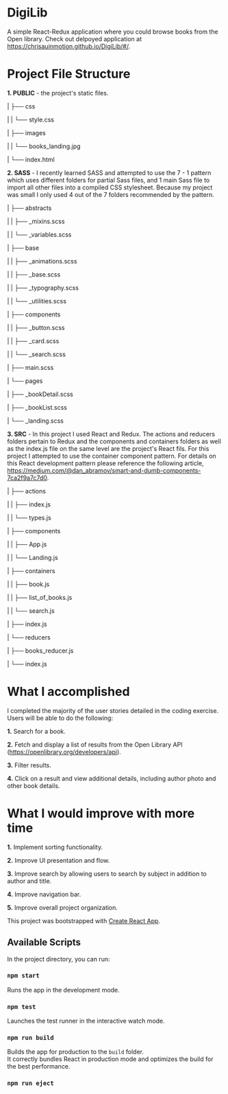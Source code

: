# DigiLib

A simple React-Redux application where you could browse books from the Open library. Check out delpoyed application at https://chrisauinmotion.github.io/DigiLib/#/.

# Project File Structure

**1. PUBLIC** - the project's static files.

| ├── css

| | └── style.css

| ├── images

| | └── books_landing.jpg

| └── index.html

**2. SASS** - I recently learned SASS and attempted to use the 7 - 1 pattern which uses different folders for partial Sass files, and 1 main Sass file to import all other files into a compiled CSS stylesheet. Because my project was small I only used 4 out of the 7 folders recommended by the pattern.

| ├── abstracts

| | ├── \_mixins.scss

| | └── \_variables.scss

| ├── base

| | ├── \_animations.scss

| | ├── \_base.scss

| | ├── \_typography.scss

| | └── \_utilities.scss

| ├── components

| | ├── \_button.scss

| | ├── \_card.scss

| | └── \_search.scss

| ├── main.scss

| └── pages

| ├── \_bookDetail.scss

| ├── \_bookList.scss

| └── \_landing.scss

**3. SRC** - In this project I used React and Redux. The actions and reducers folders pertain to Redux and the components and containers folders as well as the index.js file on the same level are the project's React fils. For this project I attempted to use the container component pattern. For details on this React development pattern please reference the following article, https://medium.com/@dan_abramov/smart-and-dumb-components-7ca2f9a7c7d0.

| ├── actions

| | ├── index.js

| | └── types.js

| ├── components

| | ├── App.js

| | └── Landing.js

| ├── containers

| | ├── book.js

| | ├── list_of_books.js

| | └── search.js

| ├── index.js

| └── reducers

| ├── books_reducer.js

| └── index.js

# What I accomplished

I completed the majority of the user stories detailed in the coding exercise. Users will be able to do the following:

**1.** Search for a book.

**2.** Fetch and display a list of results from the Open Library API (https://openlibrary.org/developers/api).

**3.** Filter results.

**4.** Click on a result and view additional details, including author photo and other book details.

# What I would improve with more time

**1.** Implement sorting functionality.

**2.** Improve UI presentation and flow.

**3.** Improve search by allowing users to search by subject in addition to author and title.

**4.** Improve navigation bar.

**5.** Improve overall project organization.

This project was bootstrapped with [Create React App](https://github.com/facebook/create-react-app).

## Available Scripts

In the project directory, you can run:

### `npm start`

Runs the app in the development mode.<br>

### `npm test`

Launches the test runner in the interactive watch mode.<br>

### `npm run build`

Builds the app for production to the `build` folder.<br>
It correctly bundles React in production mode and optimizes the build for the best performance.

### `npm run eject`
